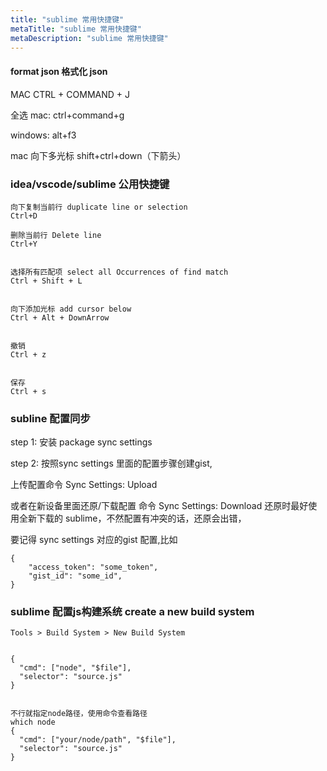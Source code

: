```yaml
---
title: "sublime 常用快捷键"
metaTitle: "sublime 常用快捷键"
metaDescription: "sublime 常用快捷键"
---
```


#### format json 格式化 json

MAC
CTRL + COMMAND + J




全选
mac:
ctrl+command+g

windows: alt+f3


mac
向下多光标
shift+ctrl+down（下箭头）




### idea/vscode/sublime 公用快捷键
```
向下复制当前行 duplicate line or selection
Ctrl+D

删除当前行 Delete line
Ctrl+Y


选择所有匹配项 select all Occurrences of find match
Ctrl + Shift + L


向下添加光标 add cursor below
Ctrl + Alt + DownArrow


撤销
Ctrl + z


保存
Ctrl + s
```


### subline 配置同步

step 1: 
安装 package
sync settings


step 2:
按照sync settings 里面的配置步骤创建gist,

上传配置命令
Sync Settings: Upload

或者在新设备里面还原/下载配置
命令
Sync Settings: Download
还原时最好使用全新下载的 sublime，不然配置有冲突的话，还原会出错，


要记得 sync settings 对应的gist 配置,比如
```
{
	"access_token": "some_token",
	"gist_id": "some_id",
}
```


### sublime 配置js构建系统 create a new build system
```
Tools > Build System > New Build System


{   
  "cmd": ["node", "$file"],   
  "selector": "source.js"   
}


不行就指定node路径，使用命令查看路径
which node
{   
  "cmd": ["your/node/path", "$file"],   
  "selector": "source.js"   
}
```